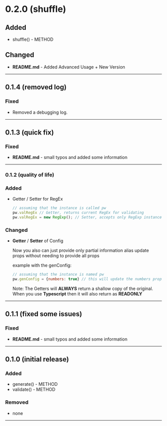 # 0.2.0 (shuffle)

## Added

* shuffle() - METHOD

## Changed

* **README.md** - Added Advanced Usage + New Version

---

## 0.1.4 (removed log)

### Fixed

* Removed a debugging log.

---

## 0.1.3 (quick fix)

### Fixed

* **README.md** - small typos and added some information

---

### 0.1.2 (quality of life)

### Added

* Getter / Setter for RegEx
  
  ```javascript
  // assuming that the instance is called pw
  pw.valRegEx // Getter, returns current RegEx for validating
  pw.valRegEx = new RegExp(); // Setter, accepts only RegExp instances
  ```

### Changed

* **Getter** / **Setter** of Config
  
  Now you also can just provide only partial information alias update props without needing to provide all props

  example with the genConfig:

  ```javascript
  // assuming that the instance is named pw
  pw.genConfig = {numbers: true} // this will update the numbers prop and the rest will be unchanged
  ```

  Note: The Getters will **ALWAYS** return a shallow copy of the original. When you use **Typescript** then it will also return as **READONLY**

---

## 0.1.1 (fixed some issues)

### Fixed

* **README.md** - small typos and added some information

---

## 0.1.0 (initial release)

### Added

* generate() - METHOD
* validate() - METHOD

### Removed

* none

---
